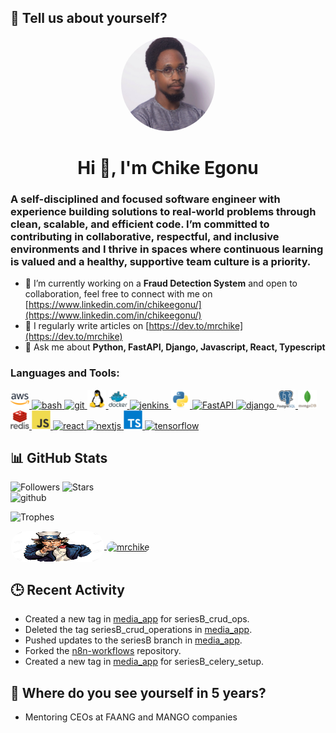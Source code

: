 ## 🥺 Tell us about yourself?

<p align="center">
  <img src="./assets/images/profile_pic.jpg" alt="Chike Egonu" width="150" height="150" style="border-radius: 50%;" />
</p>
<h1 align="center">Hi 👋, I'm Chike Egonu</h1>
<h3 align="left">A self-disciplined and focused software engineer with experience building solutions to real-world problems through clean, scalable, and efficient code. I’m committed to contributing in collaborative, respectful, and inclusive environments and I thrive in spaces where continuous learning is valued and a healthy, supportive team culture is a priority.
</h3>

- 🔭 I’m currently working on a **Fraud Detection System** and open to collaboration, feel free to connect with me on [https://www.linkedin.com/in/chikeegonu/](https://www.linkedin.com/in/chikeegonu/)
- 📝 I regularly write articles on [https://dev.to/mrchike](https://dev.to/mrchike)
- 💬 Ask me about **Python, FastAPI, Django, Javascript, React, Typescript**

<h3 align="left">Languages and Tools:</h3>
<p align="left">
  <a href="https://aws.amazon.com" target="_blank" rel="noreferrer">
    <img src="https://raw.githubusercontent.com/devicons/devicon/master/icons/amazonwebservices/amazonwebservices-original-wordmark.svg" alt="aws" width="30" height="30"/>
  </a>
  <a href="https://www.gnu.org/software/bash/" target="_blank" rel="noreferrer">
    <img src="https://www.vectorlogo.zone/logos/gnu_bash/gnu_bash-icon.svg" alt="bash" width="30" height="30"/>
  </a>
  <a href="https://git-scm.com/" target="_blank" rel="noreferrer">
    <img src="https://www.vectorlogo.zone/logos/git-scm/git-scm-icon.svg" alt="git" width="30" height="30"/>
  </a>
  <a href="https://www.linux.org/" target="_blank" rel="noreferrer">
    <img src="https://raw.githubusercontent.com/devicons/devicon/master/icons/linux/linux-original.svg" alt="linux" width="30" height="30"/>
  </a>
  <a href="https://www.docker.com/" target="_blank" rel="noreferrer">
    <img src="https://raw.githubusercontent.com/devicons/devicon/master/icons/docker/docker-original-wordmark.svg" alt="docker" width="30" height="30"/>
  </a>
  <a href="https://www.jenkins.io" target="_blank" rel="noreferrer">
    <img src="https://www.vectorlogo.zone/logos/jenkins/jenkins-icon.svg" alt="jenkins" width="30" height="30"/>
  </a>
  <a href="https://www.python.org" target="_blank" rel="noreferrer">
    <img src="https://raw.githubusercontent.com/devicons/devicon/master/icons/python/python-original.svg" alt="python" width="30" height="30"/>
  </a>
  <a href="https://fastapi.tiangolo.com/" target="_blank" rel="noreferrer">
    <img src="https://cdn.worldvectorlogo.com/logos/fastapi.svg" alt="FastAPI" width="30" height="30"/>
  </a>
  <a href="https://www.djangoproject.com/" target="_blank" rel="noreferrer">
    <img src="https://cdn.worldvectorlogo.com/logos/django.svg" alt="django" width="30" height="30"/>
  </a>
  <a href="https://www.postgresql.org" target="_blank" rel="noreferrer">
    <img src="https://raw.githubusercontent.com/devicons/devicon/master/icons/postgresql/postgresql-original-wordmark.svg" alt="postgresql" width="30" height="30"/>
  </a>
  <a href="https://www.mongodb.com/" target="_blank" rel="noreferrer">
    <img src="https://raw.githubusercontent.com/devicons/devicon/master/icons/mongodb/mongodb-original-wordmark.svg" alt="mongodb" width="30" height="30"/>
  </a>
  <a href="https://redis.io" target="_blank" rel="noreferrer">
    <img src="https://raw.githubusercontent.com/devicons/devicon/master/icons/redis/redis-original-wordmark.svg" alt="redis" width="30" height="30"/>
  </a>
  <a href="https://developer.mozilla.org/en-US/docs/Web/JavaScript" target="_blank" rel="noreferrer">
    <img src="https://raw.githubusercontent.com/devicons/devicon/master/icons/javascript/javascript-original.svg" alt="javascript" width="30" height="30"/>
  </a>
  <a href="https://reactjs.org/" target="_blank" rel="noreferrer">
    <img src="https://www.svgrepo.com/show/327388/logo-react.svg" alt="react" width="30" height="30"/>
  </a>
  <a href="https://nextjs.org/" target="_blank" rel="noreferrer">
    <img src="https://cdn.worldvectorlogo.com/logos/nextjs-2.svg" alt="nextjs" width="30" height="30"/>
  </a>
  <a href="https://www.typescriptlang.org/" target="_blank" rel="noreferrer">
    <img src="https://raw.githubusercontent.com/devicons/devicon/master/icons/typescript/typescript-original.svg" alt="typescript" width="30" height="30"/>
  </a>
  <a href="https://www.tensorflow.org" target="_blank" rel="noreferrer">
    <img src="https://www.vectorlogo.zone/logos/tensorflow/tensorflow-icon.svg" alt="tensorflow" width="30" height="30"/>
  </a>
</p>

## 📊 GitHub Stats
![Followers](https://img.shields.io/github/followers/mrchike)
![Stars](https://img.shields.io/github/stars/mrchike)
<br>
![github](https://github-readme-stats.vercel.app/api?username=mrchike&show_icons=true&theme=swift)
<!-- <img src="https://github-profile-trophy.vercel.app/?username=mrchike&theme=github" style="height: 185px;" alt="Badge" /> -->
![Trophes](https://github-profile-trophy.vercel.app/?username=mrchike&theme=swift)
<p>
  <a href="https://www.buymeacoffee.com/mrchike"> 
    <img class="hide-on-mobile" align="center" src="./assets/images/uncle_sam.jpg" height="50" width="150" alt="mrchike" style="border-radius: 88px;" />
    <img align="center" src="https://cdn.buymeacoffee.com/buttons/v2/default-yellow.png" height="50" width="210" alt="mrchike" style="border-radius: 28px;" />
  </a>
</p>

## 🕒 Recent Activity

- Created a new tag in [media_app](https://github.com/MrChike/media_app) for seriesB_crud_ops.
- Deleted the tag seriesB_crud_operations in [media_app](https://github.com/MrChike/media_app).
- Pushed updates to the seriesB branch in [media_app](https://github.com/MrChike/media_app).
- Forked the [n8n-workflows](https://github.com/Zie619/n8n-workflows) repository.
- Created a new tag in [media_app](https://github.com/MrChike/media_app) for seriesB_celery_setup.

## 👀 Where do you see yourself in 5 years?
- Mentoring CEOs at FAANG and MANGO companies
